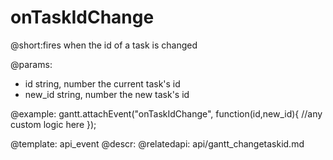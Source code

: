 onTaskIdChange
=============

@short:fires when the id of a task is changed
	

@params:
- id	string, number	the current task's id
- new_id	string, number	the new task's id

@example:
gantt.attachEvent("onTaskIdChange", function(id,new_id){
    //any custom logic here
});


@template:	api_event
@descr:
@relatedapi:
	api/gantt_changetaskid.md


